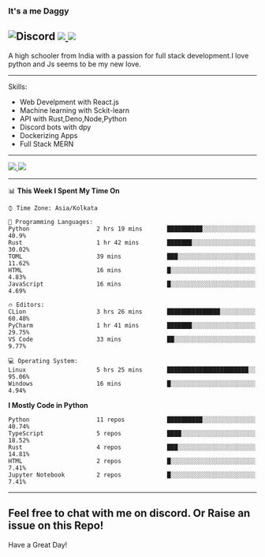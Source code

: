 
### It's a me Daggy

![Discord](https://img.shields.io/discord/491175207122370581?color=black&label=Discord&logo=discord) ![](https://img.shields.io/endpoint?url=https://dev.discordprofiles.me/api/badge/vscode/491174779278065689)<a href="https://github.com/Daggy1234">
  <img src="https://komarev.com/ghpvc/?username=Daggy1234&style=flat-square" />
</a>
 ----

A high schooler from India with a passion for full stack development.I love python and Js seems to be my new love. 

-----

Skills:

- Web Develpment with React.js
- Machine learning with Sckit-learn
- API with Rust,Deno,Node,Python
- Discord bots with dpy
- Dockerizing Apps
- Full Stack MERN

-----
<a href="https://github.com/Daggy1234">
  <img src="https://github-readme-stats.vercel.app/api?username=Daggy1234&show_icons=true&hide_border=true" />
</a><a href="https://github.com/Daggy1234">
  <img src="https://github-readme-stats.vercel.app/api/top-langs/?username=Daggy1234&layout=compact&langs_count=9&hide=css,html" />
</a>

---

<!--START_SECTION:waka-->
📊 **This Week I Spent My Time On** 

```text
⌚︎ Time Zone: Asia/Kolkata

💬 Programming Languages: 
Python                   2 hrs 19 mins       ██████████░░░░░░░░░░░░░░░   40.9% 
Rust                     1 hr 42 mins        ███████░░░░░░░░░░░░░░░░░░   30.02% 
TOML                     39 mins             ███░░░░░░░░░░░░░░░░░░░░░░   11.62% 
HTML                     16 mins             █░░░░░░░░░░░░░░░░░░░░░░░░   4.83% 
JavaScript               16 mins             █░░░░░░░░░░░░░░░░░░░░░░░░   4.69%

🔥 Editors: 
CLion                    3 hrs 26 mins       ███████████████░░░░░░░░░░   60.48% 
PyCharm                  1 hr 41 mins        ███████░░░░░░░░░░░░░░░░░░   29.75% 
VS Code                  33 mins             ██░░░░░░░░░░░░░░░░░░░░░░░   9.77%

💻 Operating System: 
Linux                    5 hrs 25 mins       ███████████████████████░░   95.06% 
Windows                  16 mins             █░░░░░░░░░░░░░░░░░░░░░░░░   4.94%

```

**I Mostly Code in Python** 

```text
Python                   11 repos            ██████████░░░░░░░░░░░░░░░   40.74% 
TypeScript               5 repos             ████░░░░░░░░░░░░░░░░░░░░░   18.52% 
Rust                     4 repos             ███░░░░░░░░░░░░░░░░░░░░░░   14.81% 
HTML                     2 repos             █░░░░░░░░░░░░░░░░░░░░░░░░   7.41% 
Jupyter Notebook         2 repos             █░░░░░░░░░░░░░░░░░░░░░░░░   7.41%

```



<!--END_SECTION:waka-->

---

Feel free to chat with me on discord. Or Raise an issue on this Repo!
-----
Have a Great Day!
